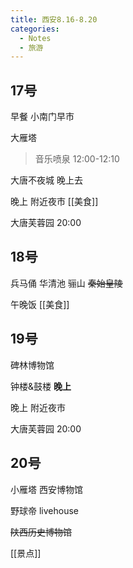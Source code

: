 ```yaml
---
title: 西安8.16-8.20
categories:
  - Notes
  - 旅游
---
```

## 17号

早餐 小南门早市

大雁塔 
>音乐喷泉 12:00-12:10

大唐不夜城 晚上去

晚上 附近夜市 [[美食]]

大唐芙蓉园 20:00
## 18号

兵马俑 华清池 骊山 ~~秦始皇陵~~

午晚饭 [[美食]]

## 19号

碑林博物馆

钟楼&鼓楼 **晚上**

晚上 附近夜市

大唐芙蓉园 20:00
## 20号

小雁塔 西安博物馆
 
野球帝 livehouse

~~陕西历史博物馆~~

[[景点]]